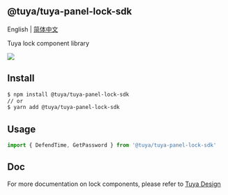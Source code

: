## @tuya/tuya-panel-lock-sdk

English | [简体中文](./README-zh_CN.md)

Tuya lock component library

[![](https://img.shields.io/npm/v/@tuya/tuya-panel-lock-sdk/latest.svg)](https://www.npmjs.com/package/@tuya/tuya-panel-lock-sdk)

## Install

```sh
$ npm install @tuya/tuya-panel-lock-sdk
// or
$ yarn add @tuya/tuya-panel-lock-sdk
```

## Usage

```js
import { DefendTime, GetPassword } from '@tuya/tuya-panel-lock-sdk'
```

## Doc

For more documentation on lock components, please refer to [Tuya Design](https://developer.tuya.com/cn/docs/control-panel-sdk/lock-sdk?id=Kaiuyhfamrhom)